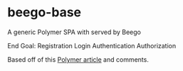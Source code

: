 beego-base
==========

A generic Polymer SPA with served by Beego


End Goal:
    Registration
    Login
    Authentication
    Authorization


Based off of this [Polymer article](https://www.polymer-project.org/articles/spa.html) and comments.